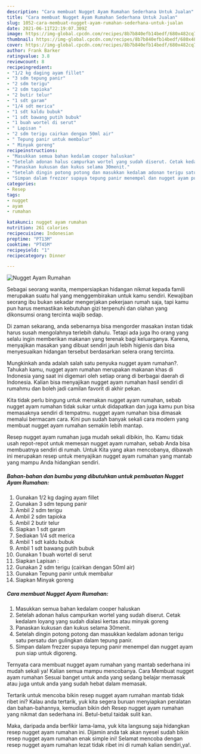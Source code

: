```yaml
---
description: "Cara membuat Nugget Ayam Rumahan Sederhana Untuk Jualan"
title: "Cara membuat Nugget Ayam Rumahan Sederhana Untuk Jualan"
slug: 1052-cara-membuat-nugget-ayam-rumahan-sederhana-untuk-jualan
date: 2021-06-11T22:19:07.309Z
image: https://img-global.cpcdn.com/recipes/8b7b840efb14bedf/680x482cq70/nugget-ayam-rumahan-foto-resep-utama.jpg
thumbnail: https://img-global.cpcdn.com/recipes/8b7b840efb14bedf/680x482cq70/nugget-ayam-rumahan-foto-resep-utama.jpg
cover: https://img-global.cpcdn.com/recipes/8b7b840efb14bedf/680x482cq70/nugget-ayam-rumahan-foto-resep-utama.jpg
author: Frank Barker
ratingvalue: 3.8
reviewcount: 8
recipeingredient:
- "1/2 kg daging ayam fillet"
- "3 sdm tepung panir"
- "2 sdm terigu"
- "2 sdm tapioka"
- "2 butir telur"
- "1 sdt garam"
- "1/4 sdt merica"
- "1 sdt kaldu bubuk"
- "1 sdt bawang putih bubuk"
- "1 buah wortel di serut"
- " Lapisan "
- "2 sdm terigu cairkan dengan 50ml air"
- " Tepung panir untuk membalur"
- " Minyak goreng"
recipeinstructions:
- "Masukkan semua bahan kedalam cooper haluskan"
- "Setelah adonan halus campurkan wortel yang sudah diserut. Cetak kedalam loyang yang sudah dialasi kertas atau minyak goreng"
- "Panaskan kukusan dan kukus selama 30menit."
- "Setelah dingin potong potong dan masukkan kedalam adonan terigu satu persatu dan gulingkan dalam tepung panir."
- "Simpan dalam frezzer supaya tepung panir menempel dan nugget ayam pun siap untuk digoreng."
categories:
- Resep
tags:
- nugget
- ayam
- rumahan

katakunci: nugget ayam rumahan 
nutrition: 261 calories
recipecuisine: Indonesian
preptime: "PT13M"
cooktime: "PT45M"
recipeyield: "1"
recipecategory: Dinner

---
```



![Nugget Ayam Rumahan](https://img-global.cpcdn.com/recipes/8b7b840efb14bedf/680x482cq70/nugget-ayam-rumahan-foto-resep-utama.jpg)

Sebagai seorang wanita, mempersiapkan hidangan nikmat kepada famili merupakan suatu hal yang menggembirakan untuk kamu sendiri. Kewajiban seorang ibu bukan sekadar mengerjakan pekerjaan rumah saja, tapi kamu pun harus memastikan kebutuhan gizi terpenuhi dan olahan yang dikonsumsi orang tercinta wajib sedap.

Di zaman  sekarang, anda sebenarnya bisa mengorder masakan instan tidak harus susah mengolahnya terlebih dahulu. Tetapi ada juga lho orang yang selalu ingin memberikan makanan yang terenak bagi keluarganya. Karena, menyajikan masakan yang dibuat sendiri jauh lebih higienis dan bisa menyesuaikan hidangan tersebut berdasarkan selera orang tercinta. 



Mungkinkah anda adalah salah satu penyuka nugget ayam rumahan?. Tahukah kamu, nugget ayam rumahan merupakan makanan khas di Indonesia yang saat ini digemari oleh setiap orang di berbagai daerah di Indonesia. Kalian bisa menyajikan nugget ayam rumahan hasil sendiri di rumahmu dan boleh jadi camilan favorit di akhir pekan.

Kita tidak perlu bingung untuk memakan nugget ayam rumahan, sebab nugget ayam rumahan tidak sukar untuk didapatkan dan juga kamu pun bisa memasaknya sendiri di tempatmu. nugget ayam rumahan bisa dimasak memalui bermacam cara. Kini pun sudah banyak sekali cara modern yang membuat nugget ayam rumahan semakin lebih mantap.

Resep nugget ayam rumahan juga mudah sekali dibikin, lho. Kamu tidak usah repot-repot untuk memesan nugget ayam rumahan, sebab Anda bisa membuatnya sendiri di rumah. Untuk Kita yang akan mencobanya, dibawah ini merupakan resep untuk menyajikan nugget ayam rumahan yang mantab yang mampu Anda hidangkan sendiri.

<!--inarticleads1-->

##### Bahan-bahan dan bumbu yang dibutuhkan untuk pembuatan Nugget Ayam Rumahan:

1. Gunakan 1/2 kg daging ayam fillet
1. Gunakan 3 sdm tepung panir
1. Ambil 2 sdm terigu
1. Ambil 2 sdm tapioka
1. Ambil 2 butir telur
1. Siapkan 1 sdt garam
1. Sediakan 1/4 sdt merica
1. Ambil 1 sdt kaldu bubuk
1. Ambil 1 sdt bawang putih bubuk
1. Gunakan 1 buah wortel di serut
1. Siapkan  Lapisan :
1. Gunakan 2 sdm terigu (cairkan dengan 50ml air)
1. Gunakan  Tepung panir untuk membalur
1. Siapkan  Minyak goreng




<!--inarticleads2-->

##### Cara membuat Nugget Ayam Rumahan:

1. Masukkan semua bahan kedalam cooper haluskan
1. Setelah adonan halus campurkan wortel yang sudah diserut. Cetak kedalam loyang yang sudah dialasi kertas atau minyak goreng
1. Panaskan kukusan dan kukus selama 30menit.
1. Setelah dingin potong potong dan masukkan kedalam adonan terigu satu persatu dan gulingkan dalam tepung panir.
1. Simpan dalam frezzer supaya tepung panir menempel dan nugget ayam pun siap untuk digoreng.




Ternyata cara membuat nugget ayam rumahan yang mantab sederhana ini mudah sekali ya! Kalian semua mampu mencobanya. Cara Membuat nugget ayam rumahan Sesuai banget untuk anda yang sedang belajar memasak atau juga untuk anda yang sudah hebat dalam memasak.

Tertarik untuk mencoba bikin resep nugget ayam rumahan mantab tidak ribet ini? Kalau anda tertarik, yuk kita segera buruan menyiapkan peralatan dan bahan-bahannya, kemudian bikin deh Resep nugget ayam rumahan yang nikmat dan sederhana ini. Betul-betul taidak sulit kan. 

Maka, daripada anda berfikir lama-lama, yuk kita langsung saja hidangkan resep nugget ayam rumahan ini. Dijamin anda tak akan nyesel sudah bikin resep nugget ayam rumahan enak simple ini! Selamat mencoba dengan resep nugget ayam rumahan lezat tidak ribet ini di rumah kalian sendiri,ya!.

